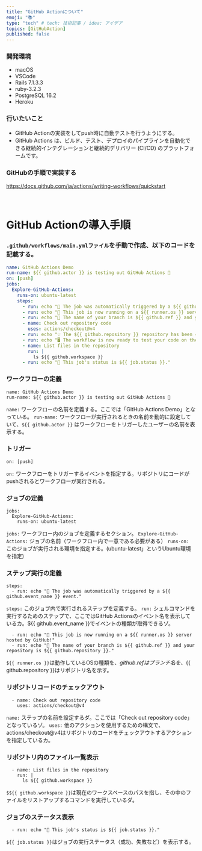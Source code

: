 ```yaml
---
title: "GitHub Actionについて"
emoji: "📚"
type: "tech" # tech: 技術記事 / idea: アイデア
topics: [GitHubAction]
published: false
---
```

### 開発環境
- macOS
- VSCode
- Rails 7.1.3.3
- ruby-3.2.3
- PostgreSQL 16.2
- Heroku

### 行いたいこと
- GitHub Actionの実装をしてpush時に自動テストを行うようにする。
- GitHub Actions は、ビルド、テスト、デプロイのパイプラインを自動化できる継続的インテグレーションと継続的デリバリー (CI/CD) のプラットフォームです。

### GitHubの手順で実装する
https://docs.github.com/ja/actions/writing-workflows/quickstart
<br>
<br>
<br>

# GitHub Actionの導入手順
### `.github/workflows/main.ymlファイル`を手動で作成、以下のコードを記載する。
```:.github/workflows/main.yml
name: GitHub Actions Demo
run-name: ${{ github.actor }} is testing out GitHub Actions 🚀
on: [push]
jobs:
  Explore-GitHub-Actions:
    runs-on: ubuntu-latest
    steps:
      - run: echo "🎉 The job was automatically triggered by a ${{ github.event_name }} event."
      - run: echo "🐧 This job is now running on a ${{ runner.os }} server hosted by GitHub!"
      - run: echo "🔎 The name of your branch is ${{ github.ref }} and your repository is ${{ github.repository }}."
      - name: Check out repository code
        uses: actions/checkout@v4
      - run: echo "💡 The ${{ github.repository }} repository has been cloned to the runner."
      - run: echo "🖥️ The workflow is now ready to test your code on the runner."
      - name: List files in the repository
        run: |
          ls ${{ github.workspace }}
      - run: echo "🍏 This job's status is ${{ job.status }}."
```
### ワークフローの定義
```
name: GitHub Actions Demo
run-name: ${{ github.actor }} is testing out GitHub Actions 🚀
```
`name:` ワークフローの名前を定義する。ここでは「GitHub Actions Demo」となっている。
`run-name:` ワークフローが実行されるときの名前を動的に設定していて、`${{ github.actor }}` はワークフローをトリガーしたユーザーの名前を表示する。

### トリガー
```
on: [push]
```
`on:` ワークフローをトリガーするイベントを指定する。リポジトリにコードがpushされるとワークフローが実行される。
### ジョブの定義
```
jobs:
  Explore-GitHub-Actions:
    runs-on: ubuntu-latest
```
`jobs:` ワークフロー内のジョブを定義するセクション。
`Explore-GitHub-Actions:` ジョブの名前（ワークフロー内で一意である必要がある）
`runs-on:` このジョブが実行される環境を指定する。(ubuntu-latest」というUbuntu環境を指定)












### ステップ実行の定義
```
steps:
  - run: echo "🎉 The job was automatically triggered by a ${{ github.event_name }} event."
```
`steps:` このジョブ内で実行されるステップを定義する。
`run:` シェルコマンドを実行するためのステップで、ここではGitHub Actionsのイベント名を表示しているカ。${{ github.event_name }}でイベントの種類が取得できるゾ。

```
  - run: echo "🐧 This job is now running on a ${{ runner.os }} server hosted by GitHub!"
  - run: echo "🔎 The name of your branch is ${{ github.ref }} and your repository is ${{ github.repository }}."
```

`${{ runner.os }}`は動作しているOSの種類を、${{ github.ref }}はブランチ名を、${{ github.repository }}はリポジトリ名を示す。

### リポジトリコードのチェックアウト
```
  - name: Check out repository code
    uses: actions/checkout@v4
```
`name:` ステップの名前を設定するダ。ここでは「Check out repository code」となっているゾ。
`uses:` 他のアクションを使用するための構文で、actions/checkout@v4はリポジトリのコードをチェックアウトするアクションを指定しているカ。

### リポジトリ内のファイル一覧表示
```
  - name: List files in the repository
    run: |
      ls ${{ github.workspace }}
```
`$${{ github.workspace }}`は現在のワークスペースのパスを指し、その中のファイルをリストアップするコマンドを実行しているダ。

### ジョブのステータス表示
```
  - run: echo "🍏 This job's status is ${{ job.status }}."
```
`${{ job.status }}`はジョブの実行ステータス（成功、失敗など）を表示する。

<br>
<br>
<br>